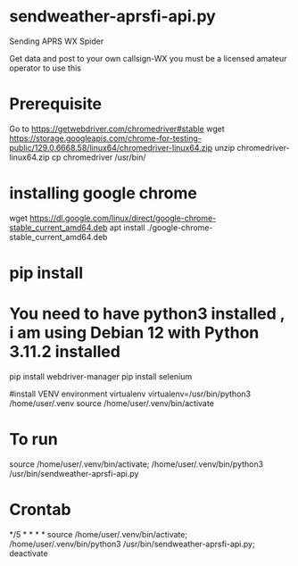 # sendweather-aprsfi-api.py
Sending APRS WX Spider

Get data and post to your own callsign-WX 
you must be a licensed amateur operator to use this

# Prerequisite
Go to https://getwebdriver.com/chromedriver#stable
wget https://storage.googleapis.com/chrome-for-testing-public/129.0.6668.58/linux64/chromedriver-linux64.zip
unzip chromedriver-linux64.zip
cp chromedriver /usr/bin/

# installing google chrome
wget https://dl.google.com/linux/direct/google-chrome-stable_current_amd64.deb
apt install ./google-chrome-stable_current_amd64.deb

# pip install
# You need to have python3 installed , i am using Debian 12 with Python 3.11.2 installed
pip install webdriver-manager
pip install selenium

#install VENV environment
virtualenv virtualenv=/usr/bin/python3 /home/user/.venv
source /home/user/.venv/bin/activate

# To run
source /home/user/.venv/bin/activate; /home/user/.venv/bin/python3 /usr/bin/sendweather-aprsfi-api.py

# Crontab
*/5 * * * * source /home/user/.venv/bin/activate; /home/user/.venv/bin/python3 /usr/bin/sendweather-aprsfi-api.py; deactivate
